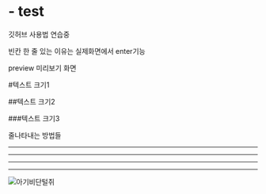 # - test
깃허브 사용법 연습중

빈칸 한 줄 있는 이유는 실제화면에서 enter기능

preview 미리보기 화면

#텍스트 크기1

##텍스트 크기2

###텍스트 크기3

줄나타내는 방법들

----

- - -

***

* * *

![아기비단털쥐](./images/KakaoTalk_20200401_145427582.jpg)
